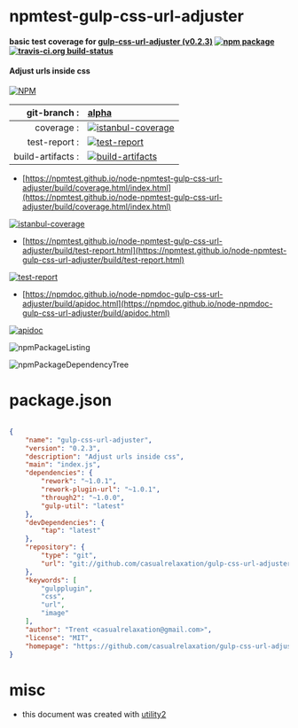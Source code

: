 # npmtest-gulp-css-url-adjuster

#### basic test coverage for  [gulp-css-url-adjuster (v0.2.3)](https://github.com/casualrelaxation/gulp-css-url-adjuster)  [![npm package](https://img.shields.io/npm/v/npmtest-gulp-css-url-adjuster.svg?style=flat-square)](https://www.npmjs.org/package/npmtest-gulp-css-url-adjuster) [![travis-ci.org build-status](https://api.travis-ci.org/npmtest/node-npmtest-gulp-css-url-adjuster.svg)](https://travis-ci.org/npmtest/node-npmtest-gulp-css-url-adjuster)

#### Adjust urls inside css

[![NPM](https://nodei.co/npm/gulp-css-url-adjuster.png?downloads=true&downloadRank=true&stars=true)](https://www.npmjs.com/package/gulp-css-url-adjuster)

| git-branch : | [alpha](https://github.com/npmtest/node-npmtest-gulp-css-url-adjuster/tree/alpha)|
|--:|:--|
| coverage : | [![istanbul-coverage](https://npmtest.github.io/node-npmtest-gulp-css-url-adjuster/build/coverage.badge.svg)](https://npmtest.github.io/node-npmtest-gulp-css-url-adjuster/build/coverage.html/index.html)|
| test-report : | [![test-report](https://npmtest.github.io/node-npmtest-gulp-css-url-adjuster/build/test-report.badge.svg)](https://npmtest.github.io/node-npmtest-gulp-css-url-adjuster/build/test-report.html)|
| build-artifacts : | [![build-artifacts](https://npmtest.github.io/node-npmtest-gulp-css-url-adjuster/glyphicons_144_folder_open.png)](https://github.com/npmtest/node-npmtest-gulp-css-url-adjuster/tree/gh-pages/build)|

- [https://npmtest.github.io/node-npmtest-gulp-css-url-adjuster/build/coverage.html/index.html](https://npmtest.github.io/node-npmtest-gulp-css-url-adjuster/build/coverage.html/index.html)

[![istanbul-coverage](https://npmtest.github.io/node-npmtest-gulp-css-url-adjuster/build/screenCapture.buildCi.browser.%252Ftmp%252Fbuild%252Fcoverage.lib.html.png)](https://npmtest.github.io/node-npmtest-gulp-css-url-adjuster/build/coverage.html/index.html)

- [https://npmtest.github.io/node-npmtest-gulp-css-url-adjuster/build/test-report.html](https://npmtest.github.io/node-npmtest-gulp-css-url-adjuster/build/test-report.html)

[![test-report](https://npmtest.github.io/node-npmtest-gulp-css-url-adjuster/build/screenCapture.buildCi.browser.%252Ftmp%252Fbuild%252Ftest-report.html.png)](https://npmtest.github.io/node-npmtest-gulp-css-url-adjuster/build/test-report.html)

- [https://npmdoc.github.io/node-npmdoc-gulp-css-url-adjuster/build/apidoc.html](https://npmdoc.github.io/node-npmdoc-gulp-css-url-adjuster/build/apidoc.html)

[![apidoc](https://npmdoc.github.io/node-npmdoc-gulp-css-url-adjuster/build/screenCapture.buildCi.browser.%252Ftmp%252Fbuild%252Fapidoc.html.png)](https://npmdoc.github.io/node-npmdoc-gulp-css-url-adjuster/build/apidoc.html)

![npmPackageListing](https://npmtest.github.io/node-npmtest-gulp-css-url-adjuster/build/screenCapture.npmPackageListing.svg)

![npmPackageDependencyTree](https://npmtest.github.io/node-npmtest-gulp-css-url-adjuster/build/screenCapture.npmPackageDependencyTree.svg)



# package.json

```json

{
    "name": "gulp-css-url-adjuster",
    "version": "0.2.3",
    "description": "Adjust urls inside css",
    "main": "index.js",
    "dependencies": {
        "rework": "~1.0.1",
        "rework-plugin-url": "~1.0.1",
        "through2": "~1.0.0",
        "gulp-util": "latest"
    },
    "devDependencies": {
        "tap": "latest"
    },
    "repository": {
        "type": "git",
        "url": "git://github.com/casualrelaxation/gulp-css-url-adjuster.git"
    },
    "keywords": [
        "gulpplugin",
        "css",
        "url",
        "image"
    ],
    "author": "Trent <casualrelaxation@gmail.com>",
    "license": "MIT",
    "homepage": "https://github.com/casualrelaxation/gulp-css-url-adjuster"
}
```



# misc
- this document was created with [utility2](https://github.com/kaizhu256/node-utility2)
